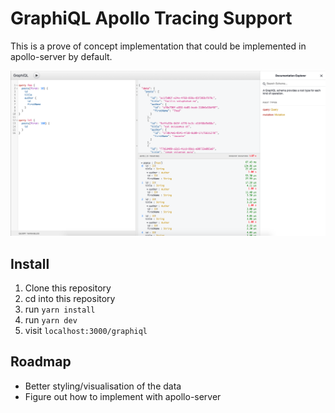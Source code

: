 # GraphiQL Apollo  Tracing Support

This is a prove of concept implementation that could be implemented in apollo-server by default.

![Preview Screenshot](assets/preview.png)

## Install

1. Clone this repository
2. cd into this repository
3. run `yarn install`
4. run `yarn dev`
5. visit `localhost:3000/graphiql`

## Roadmap

- Better styling/visualisation of the data
- Figure out how to implement with apollo-server
